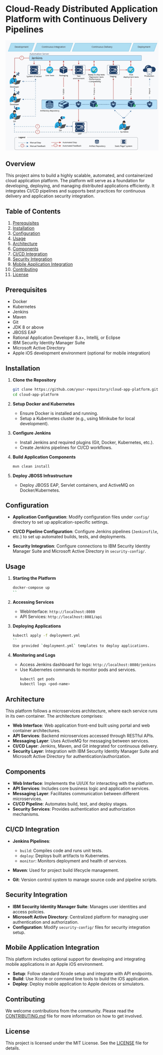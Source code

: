 # Cloud-Ready Distributed Application Platform with Continuous Delivery Pipelines
![image](image.jpg)


## Overview

This project aims to build a highly scalable, automated, and containerized cloud application platform. The platform will serve as a foundation for developing, deploying, and managing distributed applications efficiently. It integrates CI/CD pipelines and supports best practices for continuous delivery and application security integration.

## Table of Contents
1. [Prerequisites](#prerequisites)
2. [Installation](#installation)
3. [Configuration](#configuration)
4. [Usage](#usage)
5. [Architecture](#architecture)
6. [Components](#components)
7. [CI/CD Integration](#cicd-integration)
8. [Security Integration](#security-integration)
9. [Mobile Application Integration](#mobile-application-integration)
10. [Contributing](#contributing)
11. [License](#license)

## Prerequisites

- Docker
- Kubernetes
- Jenkins
- Maven
- Git
- JDK 8 or above
- JBOSS EAP
- Rational Application Developer 8.x+, Intellij, or Eclipse
- IBM Security Identity Manager Suite
- Microsoft Active Directory
- Apple iOS development environment (optional for mobile integration)

## Installation

1. **Clone the Repository**
   ```sh
   git clone https://github.com/your-repository/cloud-app-platform.git
   cd cloud-app-platform
   ```
2. **Setup Docker and Kubernetes**
   - Ensure Docker is installed and running.
   - Setup a Kubernetes cluster (e.g., using Minikube for local development).
   
3. **Configure Jenkins**
   - Install Jenkins and required plugins (Git, Docker, Kubernetes, etc.).
   - Create Jenkins pipelines for CI/CD workflows.
   
4. **Build Application Components**
   ```sh
   mvn clean install
   ```

5. **Deploy JBOSS Infrastructure**
   - Deploy JBOSS EAP, Servlet containers, and ActiveMQ on Docker/Kubernetes.

## Configuration

- **Application Configuration**: Modify configuration files under `config/` directory to set up application-specific settings.

- **CI/CD Pipeline Configuration**: Configure Jenkins pipelines (`Jenkinsfile`, etc.) to set up automated builds, tests, and deployments.

- **Security Integration**: Configure connections to IBM Security Identity Manager Suite and Microsoft Active Directory in `security-config/`.

## Usage

1. **Starting the Platform**
   ```sh
   docker-compose up
   ``
2. **Accessing Services**
   - WebInterface: `http://localhost:8080`
   - API Services: `http://localhost:8081/api`

3. **Deploying Applications**
   ```sh
   kubectl apply -f deployment.yml
   ``
   Use provided `deployment.yml` templates to deploy applications.

4. **Monitoring and Logs**
   - Access Jenkins dashboard for logs: `http://localhost:8080/jenkins`
   - Use Kubernetes commands to monitor pods and services.
     ```sh
     kubectl get pods
     kubectl logs <pod-name>
     ```

## Architecture

This platform follows a microservices architecture, where each service runs in its own container. The architecture comprises:
- **Web Interface**: Web application front-end built using portal and web container architectures.
- **API Services**: Backend microservices accessed through RESTful APIs.
- **Messaging Layer**: Uses ActiveMQ for messaging between services.
- **CI/CD Layer**: Jenkins, Maven, and Git integrated for continuous delivery.
- **Security Layer**: Integration with IBM Security Identity Manager Suite and Microsoft Active Directory for authentication/authorization.

## Components

- **Web Interface**: Implements the UI/UX for interacting with the platform.
- **API Services**: Includes core business logic and application services.
- **Messaging Layer**: Facilitates communication between different microservices.
- **CI/CD Pipeline**: Automates build, test, and deploy stages.
- **Security Services**: Provides authentication and authorization mechanisms.

## CI/CD Integration

- **Jenkins Pipelines**:
   - `build`: Compiles code and runs unit tests.
   - `deploy`: Deploys built artifacts to Kubernetes.
   - `monitor`: Monitors deployment and health of services.

- **Maven**: Used for project build lifecycle management.
- **Git**: Version control system to manage source code and pipeline scripts.

## Security Integration

- **IBM Security Identity Manager Suite**: Manages user identities and access policies.
- **Microsoft Active Directory**: Centralized platform for managing user authentication and authorization.
- **Configuration**: Modify `security-config/` files for security integration setup.

## Mobile Application Integration

This platform includes optional support for developing and integrating mobile applications in an Apple iOS environment.
- **Setup**: Follow standard Xcode setup and integrate with API endpoints.
- **Build**: Use Xcode or command line tools to build the iOS application.
- **Deploy**: Deploy mobile application to Apple devices or simulators.

## Contributing

We welcome contributions from the community. Please read the [CONTRIBUTING.md](CONTRIBUTING.md) file for more information on how to get involved.

## License

This project is licensed under the MIT License. See the [LICENSE](LICENSE) file for details.
